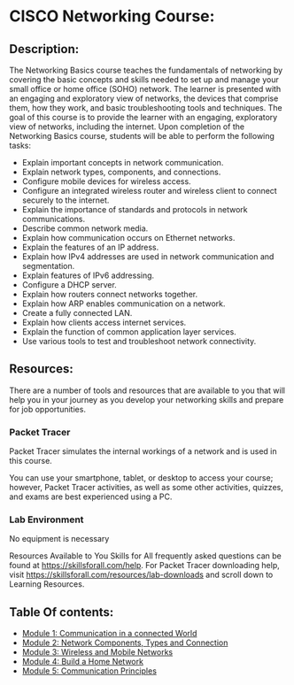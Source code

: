 # CISCO Networking Course:

## Description:
The Networking Basics course teaches the fundamentals of networking by covering the basic concepts and skills needed to set up and manage your small office or home office (SOHO) network. The learner is presented with an engaging and exploratory view of networks, the devices that comprise them, how they work, and basic troubleshooting tools and techniques. The goal of this course is to provide the learner with an engaging, exploratory view of networks, including the internet. Upon completion of the Networking Basics course, students will be able to perform the following tasks:

- Explain important concepts in network communication.
- Explain network types, components, and connections.
- Configure mobile devices for wireless access.
- Configure an integrated wireless router and wireless client to connect securely to the internet.
- Explain the importance of standards and protocols in network communications.
- Describe common network media.
- Explain how communication occurs on Ethernet networks.
- Explain the features of an IP address.
- Explain how IPv4 addresses are used in network communication and segmentation.
- Explain features of IPv6 addressing.
- Configure a DHCP server.
- Explain how routers connect networks together.
- Explain how ARP enables communication on a network.
- Create a fully connected LAN.
- Explain how clients access internet services.
- Explain the function of common application layer services.
- Use various tools to test and troubleshoot network connectivity.

## Resources:

There are a number of tools and resources that are available to you that will help you in your journey as you develop your networking skills and prepare for job opportunities.

### **Packet Tracer**
Packet Tracer simulates the internal workings of a network and is used in this course.

You can use your smartphone, tablet, or desktop to access your course; however, Packet Tracer activities, as well as some other activities, quizzes, and exams are best experienced using a PC.

### **Lab Environment**
No equipment is necessary

Resources Available to You
Skills for All frequently asked questions can be found at https://skillsforall.com/help. For Packet Tracer downloading help, visit https://skillsforall.com/resources/lab-downloads and scroll down to Learning Resources.

## Table Of contents:
- [Module 1: Communication in a connected World](./Module%201-%20Communications%20in%20a%20connected%20world/1.0_intro.md)
- [Module 2: Network Components, Types and Connection](./Module%202-%20Networking%20Components%20and%20Connections/2.0_intro.md)
- [Module 3:  Wireless and Mobile Networks](./Module%203-%20Wireless%20%26%20Mobile%20Networks%20/3.0_intro.md)
- [Module 4:  Build a Home Network](./Module%204-%20Build%20a%20Home%20Network/4.0_intro.md)
- [Module 5:  Communication Principles](./Module%205-%20Communication%20Principles/5.0_intro.md)


